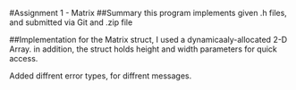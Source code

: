 #Assignment 1 - Matrix
##Summary
this program implements given .h files, and submitted via Git and .zip file

##Implementation
for the Matrix struct, I used a dynamicaaly-allocated 2-D Array.
in addition, the struct holds height and width parameters for quick access.

Added diffrent error types, for diffrent messages.